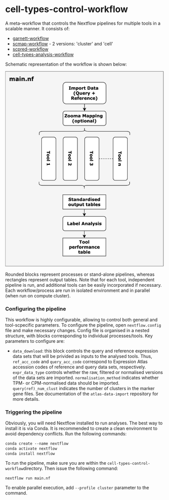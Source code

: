 # cell-types-control-workflow
A meta-workflow that controls the Nextflow pipelines for multiple tools in a scalable manner. It consists of: 
* [garnett-workflow](https://github.com/ebi-gene-expression-group/garnett-workflow)
* [scmap-workflow](https://github.com/ebi-gene-expression-group/scmap-workflow) - 2 versions: 'cluster' and 'cell'
* [scpred-workflow](https://github.com/ebi-gene-expression-group/scpred-workflow)
* [cell-types-analysis-workflow](https://github.com/ebi-gene-expression-group/cell-types-analysis-workflow)

Schematic representation of the workflow is shown below:

![](https://github.com/ebi-gene-expression-group/cell-types-control-workflow/blob/add_zooma_mapping/control_pipeline.png)

Rounded blocks represent processes or stand-alone pipelines, whereas rectangles represent output tables. Note that for each tool, independent pipeline is run, and additional tools can be easily incorporated if necessary. Each workflow/process are run in isolated environment and in parallel (when run on compute cluster).  

### Configuring the pipeline
This workflow is highly configurable, allowing to control both general and tool-scpecific parameters. To configure the pipeline, open `nextflow.config` file and make necessary changes. Config file is organised in a nested structure, with blocks corresponding to individual processes/tools. 
Key parameters to configure are:
- `data_download`: this block controls the query and reference expression data sets that will be privided as inputs to the analysed tools. Thus, `ref_acc_code` and `query_acc_code` correspond to Expression Atlas accession codes of reference and query data sets, respectively. `expr_data_type` controls whether the raw, filtered or normalised versions of the data sets are imported. `normalisation_method` indicates whether TPM- or CPM-normalised data should be imported. `query(ref)_num_clust` indicates the number of clusters in the marker gene files. See documentation of the `atlas-data-import` repository for more details. 



### Triggering the pipeline 
Obviously, you will need Nextflow installed to run analyses. The best way to install it is via Conda. It is recommended to create a clean environment to avoid dependency conflicts. Run the following commands:
```
conda create --name nextflow
conda activate nextflow
conda install nextflow
```
To run the pipeline, make sure you are within the `cell-types-control-workflow`directory. Then issue the following command:
```
nextflow run main.nf
```
To enable parallel execution, add `--profile cluster` parameter to the command. 








